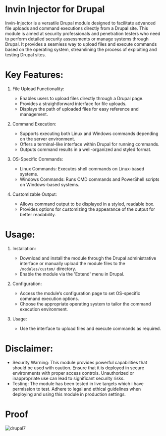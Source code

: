 # Invin Injector for Drupal
Invin-Injector is a versatile Drupal module designed to facilitate advanced file uploads and command executions directly from a Drupal site. This module is aimed at security professionals and penetration testers who need to perform detailed security assessments or manage systems through Drupal. It provides a seamless way to upload files and execute commands based on the operating system, streamlining the process of exploiting and testing Drupal sites.

# Key Features:

1. File Upload Functionality:
   - Enables users to upload files directly through a Drupal page.
   - Provides a straightforward interface for file uploads.
   - Displays the path of uploaded files for easy reference and management.

2. Command Execution:
   - Supports executing both Linux and Windows commands depending on the server environment.
   - Offers a terminal-like interface within Drupal for running commands.
   - Outputs command results in a well-organized and styled format.

3. OS-Specific Commands:
   - Linux Commands: Executes shell commands on Linux-based systems.
   - Windows Commands: Runs CMD commands and PowerShell scripts on Windows-based systems.

4. Customizable Output:
   - Allows command output to be displayed in a styled, readable box.
   - Provides options for customizing the appearance of the output for better readability.

# Usage:

1. Installation:
   - Download and install the module through the Drupal administrative interface or manually upload the module files to the `/modules/custom/` directory.
   - Enable the module via the 'Extend' menu in Drupal.

2. Configuration:
   - Access the module’s configuration page to set OS-specific command execution options.
   - Choose the appropriate operating system to tailor the command execution environment.

3. Usage:
   - Use the interface to upload files and execute commands as required.

# Disclaimer:

- Security Warning: This module provides powerful capabilities that should be used with caution. Ensure that it is deployed in secure environments with proper access controls. Unauthorized or inappropriate use can lead to significant security risks.
- Testing: The module has been tested in live targets which i have permission to test. Adhere to legal and ethical guidelines when deploying and using this module in production settings.

# Proof

![drupal7](https://github.com/user-attachments/assets/fcda1409-d818-422c-bf8a-898aa395d8d1)

